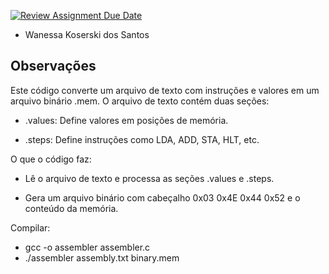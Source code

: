 [![Review Assignment Due Date](https://classroom.github.com/assets/deadline-readme-button-22041afd0340ce965d47ae6ef1cefeee28c7c493a6346c4f15d667ab976d596c.svg)](https://classroom.github.com/a/FLG6_3H5)

- Wanessa Koserski dos Santos

## Observações

Este código converte um arquivo de texto com instruções e valores em um arquivo binário .mem. O arquivo de texto contém duas seções:

- .values: Define valores em posições de memória.

- .steps: Define instruções como LDA, ADD, STA, HLT, etc.

O que o código faz:
- Lê o arquivo de texto e processa as seções .values e .steps.

- Gera um arquivo binário com cabeçalho 0x03 0x4E 0x44 0x52 e o conteúdo da memória.

Compilar:
- gcc -o assembler assembler.c
- ./assembler assembly.txt binary.mem
